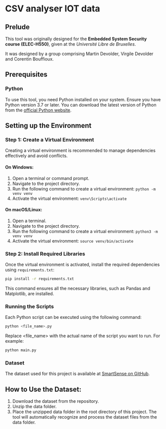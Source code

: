 # CSV analyser IOT data

## Prelude
This tool was originally designed for the **Embedded System Security course (ELEC-H550)**, given at the *Université Libre de Bruxelles*.

It was designed by a group comprising Martin Devolder, Virgile Devolder and Corentin Bouffioux.

## Prerequisites

### Python
To use this tool, you need Python installed on your system. Ensure you have Python version 3.7 or later. You can download the latest version of Python from the [official Python website](https://www.python.org/downloads/).

## Setting up the Environment

### Step 1: Create a Virtual Environment
Creating a virtual environment is recommended to manage dependencies effectively and avoid conflicts.

#### On Windows:
1. Open a terminal or command prompt.
2. Navigate to the project directory.
3. Run the following command to create a virtual environment:
`python -m venv venv`
4. Activate the virtual environment:
`venv\Scripts\activate`

#### On macOS/Linux:
1. Open a terminal.
2. Navigate to the project directory.
3. Run the following command to create a virtual environment:
`python3 -m venv venv`
4. Activate the virtual environment:
`source venv/bin/activate`

### Step 2: Install Required Libraries
Once the virtual environment is activated, install the required dependencies using `requirements.txt`:

```bash
pip install -r requirements.txt
```
This command ensures all the necessary libraries, such as Pandas and Matplotlib, are installed.

### Running the Scripts
Each Python script can be executed using the following command:

```bash
python <file_name>.py
```
Replace <file_name> with the actual name of the script you want to run. For example:
```bash
python main.py
```

### Dataset

The dataset used for this project is available at [SmartSense on GitHub](https://github.com/snudatalab/SmartSense).

## How to Use the Dataset:
1. Download the dataset from the repository.
2. Unzip the data folder.
3. Place the unzipped data folder in the root directory of this project.
The tool will automatically recognize and process the dataset files from the data folder.
